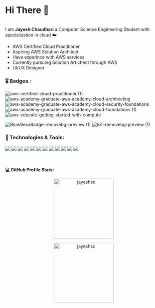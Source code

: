    <h1>Hi There 👋</h1>
<br>
   I am <b>Jayesh Chaudhari</b> a Computer Science Engineering Student with specialization in cloud ☁️
  
  
  
- AWS Certified Cloud Practitioner
- Aspiring AWS Solution Architect
- Have experince with AWS services
- Currently pursuing Solution Artichect through AWS
- UI/UX Designer


<!--Skills: 


![c (1)](https://user-images.githubusercontent.com/81688373/167295450-9f99289e-5422-4084-9aa0-93d0f1501988.png)
![c  ](https://user-images.githubusercontent.com/81688373/167295693-7485dc0c-f966-48a7-bb49-6e3f98d74d2f.png)
![hmtl (1)](https://user-images.githubusercontent.com/81688373/167295599-a0192892-5693-4588-a16b-ad224bc4d40d.png)
![css (2)](https://user-images.githubusercontent.com/81688373/167295632-832b08ff-61d3-4c3f-ab28-91b1c133e863.png)
!-->
<h3>🎖️ Badges : </h3>


![aws-certified-cloud-practitioner (1)](https://user-images.githubusercontent.com/81688373/184106078-0bb71086-f209-4322-9222-8de61a40da56.png)
![aws-academy-graduate-aws-academy-cloud-architecting](https://github.com/jayeshsc/jayeshsc/assets/81688373/b21ef782-03af-47b8-8216-4903f9991ec9)
![aws-academy-graduate-aws-academy-cloud-security-foundations](https://github.com/jayeshsc/jayeshsc/assets/81688373/be4cc1ac-ec96-4c0a-953a-a8aa462a5d62)
![aws-academy-graduate-aws-academy-cloud-foundations (1)](https://user-images.githubusercontent.com/81688373/167295800-59708cdf-4b52-41ce-9b05-3ad9cffb240b.png)
![aws-educate-getting-started-with-compute](https://github.com/jayeshsc/jayeshsc/assets/81688373/897f0844-a1d8-480b-94b3-876b1622a4a6)

![BlueAlexaBadge-removebg-preview (1)](https://user-images.githubusercontent.com/81688373/167296025-42d05511-33ca-4c31-8f3c-bd9dc8bf2a56.png)
![IoT-removebg-preview (1)](https://user-images.githubusercontent.com/81688373/167296066-f4b10cf9-7582-45d9-98fb-c155c1dc6988.png)


<h3 align="left">🔧 Technologies & Tools:</h3>

![](https://img.shields.io/badge/Python-3776AB?style=for-the-badge&logo=python&logoColor=white)
![](https://img.shields.io/badge/HTML5-E34F26?style=for-the-badge&logo=html5&logoColor=white)
![](https://img.shields.io/badge/CSS3-1572B6?style=for-the-badge&logo=css3&logoColor=white)
![](https://img.shields.io/badge/JavaScript-323330?style=for-the-badge&logo=javascript&logoColor=F7DF1E)
![](https://img.shields.io/badge/C-00599C?style=for-the-badge&logo=c&logoColor=white)
![](https://img.shields.io/badge/C%2B%2B-00599C?style=for-the-badge&logo=c%2B%2B&logoColor=white)
![](https://img.shields.io/badge/MySQL-005C84?style=for-the-badge&logo=mysql&logoColor=white)
![](https://img.shields.io/badge/MongoDB-4EA94B?style=for-the-badge&logo=mongodb&logoColor=white)
![](https://img.shields.io/badge/React-20232A?style=for-the-badge&logo=react&logoColor=61DAFB)
![](https://img.shields.io/badge/Amazon_AWS-FF9900?style=for-the-badge&logo=amazonaws&logoColor=white)
![](https://img.shields.io/badge/Google_Cloud-4285F4?style=for-the-badge&logo=google-cloud&logoColor=white)
![](https://img.shields.io/badge/microsoft%20azure-0089D6?style=for-the-badge&logo=microsoft-azure&logoColor=white)

<br>
<br>
<b>💻 GitHub Profile Stats:</b>
  <br/>
  <p align="center">
    <a href="https://github.com/jayeshsc"><img align="center" src="https://github-readme-stats.vercel.app/api?username=jayeshsc&show_icons=true&locale=en&theme=algolia" alt="jayeshsc" height="192px"/></a>
	</p>
	<p  align="center">
	  <img src="https://github-readme-stats.vercel.app/api/top-langs?username=vaibhav12708&show_icons=true&locale=en&layout=compact&theme=algolia" alt="jayeshsc" height="192px"/>
	</p>
  <br/>
  

